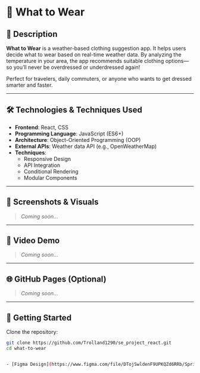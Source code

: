 # 👕 What to Wear

## 📌 Description

**What to Wear** is a weather-based clothing suggestion app. It helps users decide what to wear based on real-time weather data. By analyzing the temperature in your area, the app recommends suitable clothing options—so you’ll never be overdressed or underdressed again!

Perfect for travelers, daily commuters, or anyone who wants to get dressed smarter and faster.

---

## 🛠️ Technologies & Techniques Used

- **Frontend**: React, CSS
- **Programming Language**: JavaScript (ES6+)
- **Architecture**: Object-Oriented Programming (OOP)
- **External APIs**: Weather data API (e.g., OpenWeatherMap)
- **Techniques**:
  - Responsive Design
  - API Integration
  - Conditional Rendering
  - Modular Components

---

## 📸 Screenshots & Visuals

> _Coming soon..._

<!--
Example placeholders for future use:
![App Main Screen](images/screenshot-main.png)
![Clothing Suggestion Demo](images/suggestion-demo.gif)
-->

---

## 🎥 Video Demo

> _Coming soon..._

<!-- Example:
▶️ [Watch the demo](https://www.youtube.com/watch?v=your-demo-link)
-->

---

## 🌐 GitHub Pages (Optional)

> _Coming soon..._

<!-- Example:
🔗 [Live Demo](https://your-username.github.io/what-to-wear)
-->

---

## 📂 Getting Started

Clone the repository:

```bash
git clone https://github.com/Trolland1290/se_project_react.git
cd what-to-wear


- [Figma Design](https://www.figma.com/file/DTojSwldenF9UPKQZd6RRb/Sprint-10%3A-WTWR)
```
